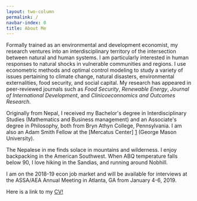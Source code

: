 ```yaml
---
layout: two-column
permalink: /
navbar-index: 0
title: About Me
---
```


Formally trained as an environmental and development economist, my research ventures into an interdisciplinary territory of the intersection between natural and human systems. I am particularly interested in human responses to natural shocks in vulnerable communities and regions. I use econometric methods and optimal control modeling to study a variety of issues pertaining to climate change, natural disasters, environmental externalities, food security, and social capital. My research has appeared in peer-reviewed journals such as *Food Security*, *Renewable Energy*, *Journal of International Development*, and *Clinicoeconnomics and Outcomes Research*. 

Originally from Nepal, I received my Bachelor's degree in Interdisciplinary Studies (Mathematics and Business management) and an Associate's degree in Philosophy, both from Bryn Athyn College, Pennsylvania. I am also an Adam Smith Fellow at the [Mercatus Center] [1] (George Mason University).

The Nepalese in me finds solace in mountains and wilderness. I enjoy backpacking in the American Southwest. When ABQ temperature falls below 90, I love hiking in the Sandias, and running around Nobhill. 

I am on the 2018-19 econ job market and will be available for interviews at the ASSA/AEA Annual Meeting in Atlanta, GA from January 4-6, 2019.

Here is a link to my <a class="mark" href="files/CV.pdf">CV!</a>





[1]: https://asp.mercatus.org/people/veeshan-rayamajhee

